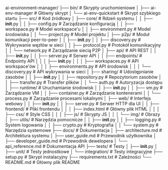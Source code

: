 ai-environment-manager/
├── bin/                           # Skrypty uruchomieniowe
│   ├── ai-env-manager             # Główny skrypt
│   └── ai-env-quickstart          # Skrypt szybkiego startu
├── src/                           # Kod źródłowy
│   ├── core/                      # Rdzeń systemu
│   │   ├── __init__.py
│   │   ├── config.py              # Zarządzanie konfiguracją
│   │   ├── workspace.py           # Model workspace'u
│   │   ├── environment.py         # Model środowiska
│   │   └── project.py             # Model projektu
│   ├── p2p/                       # Moduł komunikacji peer-to-peer
│   │   ├── __init__.py
│   │   ├── discovery.py           # Wykrywanie węzłów w sieci
│   │   ├── protocol.py            # Protokół komunikacyjny
│   │   └── network.py             # Zarządzanie siecią P2P
│   ├── api/                       # API REST
│   │   ├── __init__.py
│   │   ├── server.py              # Serwer API
│   │   ├── endpoints/             # Endpointy API
│   │   │   ├── __init__.py
│   │   │   ├── workspaces.py      # API workspace'ów
│   │   │   ├── environments.py    # API środowisk
│   │   │   └── discovery.py       # API wykrywania w sieci
│   ├── sharing/                   # Udostępnianie zasobów
│   │   ├── __init__.py
│   │   ├── repository.py          # Repozytorium zasobów
│   │   ├── transfer.py            # Transfer plików
│   │   └── auth.py                # Autoryzacja dostępu
│   ├── runtime/                   # Uruchamianie środowisk
│   │   ├── __init__.py
│   │   ├── vm.py                  # Zarządzanie VM
│   │   ├── container.py           # Zarządzanie kontenerami
│   │   └── process.py             # Zarządzanie procesami lokalnymi
│   ├── web/                       # Interfejs webowy
│   │   ├── __init__.py
│   │   ├── server.py              # Serwer HTTP dla UI
│   │   ├── frontend/              # Pliki frontendu
│   │   │   ├── index.html         # Główny plik HTML
│   │   │   ├── css/               # Style CSS
│   │   │   ├── js/                # Skrypty JS
│   │   │   └── img/               # Obrazy
│   ├── utils/                     # Narzędzia pomocnicze
│   │   ├── __init__.py
│   │   ├── logging.py             # System logowania
│   │   ├── crypto.py              # Kryptografia
│   │   └── system.py              # Narzędzia systemowe
├── docs/                          # Dokumentacja
│   ├── architecture.md            # Architektura systemu
│   ├── user_guide.md              # Przewodnik użytkownika
│   ├── developer_guide.md         # Przewodnik dewelopera
│   └── api_reference.md           # Dokumentacja API
├── tests/                         # Testy
│   ├── __init__.py
│   ├── unit/                      # Testy jednostkowe
│   └── integration/               # Testy integracyjne
├── setup.py                       # Skrypt instalacyjny
├── requirements.txt               # Zależności
└── README.md                      # Główny plik README
